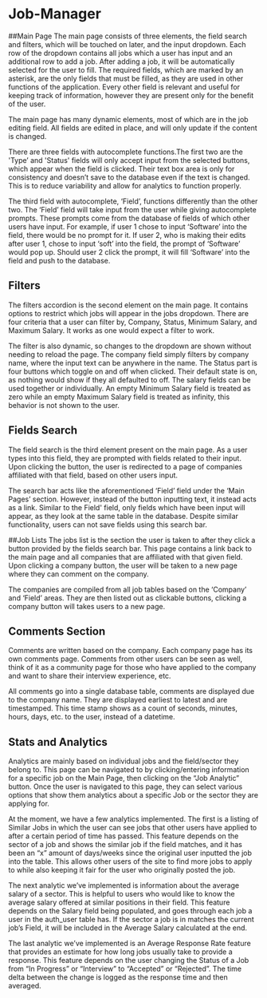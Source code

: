 # Job-Manager
##Main Page
The main page consists of three elements, the field search and filters, which will be touched on later, and the input dropdown. Each row of the dropdown contains all jobs which a user has input and an additional row to add a job. After adding a job, it will be automatically selected for the user to fill. The required fields, which are marked by an asterisk, are the only fields that must be filled, as they are used in other functions of the application. Every other field is relevant and useful for keeping track of information, however they are present only for the benefit of the user. 

The main page has many dynamic elements, most of which are in the job editing field. All fields are edited in place, and will only update if the content is changed. 

There are three fields with autocomplete functions.The first two are the 'Type’ and 'Status' fields will only accept input from the selected buttons, which appear when the field is clicked. Their text box area is only for consistency and doesn’t save to the database even if the text is changed. This is to reduce variability and allow for analytics to function properly.

The third field with autocomplete, ‘Field’, functions differently than the other two. The ‘Field’ field will take input from the user while giving autocomplete prompts. These prompts come from the database of fields of which other users have input. For example, if user 1 chose to input ‘Software’ into the field, there would be no prompt for it. If user 2, who is making their edits after user 1, chose to input ‘soft’ into the field, the prompt of ‘Software’ would pop up. Should user 2 click the prompt, it will fill ‘Software’ into the field and push to the database.

## Filters
The filters accordion is the second element on the main page. It contains options to restrict which jobs will appear in the jobs dropdown. There are four criteria that a user can filter by, Company, Status, Minimum Salary, and Maximum Salary. It works as one would expect a filter to work. 

The filter is also dynamic, so changes to the dropdown are shown without needing to reload the page. The company field simply filters by company name, where the input text can be anywhere in the name. The Status part is four buttons which toggle on and off when clicked. Their default state is on, as nothing would show if they all defaulted to off. The salary fields can be used together or individually. An empty Minimum Salary field is treated as zero while an empty Maximum Salary field is treated as infinity, this behavior is not shown to the user. 

## Fields Search
The field search is the third element present on the main page. As a user types into this field, they are prompted with fields related to their input. Upon clicking the button, the user is redirected to a page of companies affiliated with that field, based on other users input.

The search bar acts like the aforementioned ‘Field’ field under the ‘Main Pages’ section. However, instead of the button inputting text, it instead acts as a link. Similar to the Field' field, only fields which have been input will appear, as they look at the same table in the database. Despite similar functionality, users can not save fields using this search bar. 

##Job Lists
The jobs list is the section the user is taken to after they click a button provided by the fields search bar. This page contains a link back to the main page and all companies that are affiliated with that given field. Upon clicking a company button, the user will be taken to a new page where they can comment on the company.

The companies are compiled from all job tables based on the ‘Company’ and ‘Field’ areas. They are then listed out as clickable buttons, clicking a company button will takes users to a new page.

## Comments Section
Comments are written based on the company. Each company page has its own comments page. Comments from other users can be seen as well, think of it as a community page for those who have applied to the company and want to share their interview experience, etc.

All comments go into a single database table, comments are displayed due to the company name. They are displayed earliest to latest and are timestamped. This time stamp shows as a count of seconds, minutes, hours, days, etc. to the user, instead of a datetime. 

## Stats and Analytics
Analytics are mainly based on individual jobs and the field/sector they belong to. This page can be navigated to by clicking/entering information for a specific job on the Main Page, then clicking on the “Job Analytic” button. Once the user is navigated to this page, they can select various options that show them analytics about a specific Job or the sector they are applying for.

At the moment, we have a few analytics implemented. The first is a listing of Similar Jobs in which the user can see jobs that other users have applied to after a certain period of time has passed. This feature depends on the sector of a job and shows the similar job if the field matches, and it has been an “x” amount of days/weeks since the original user inputted the job into the table. This allows other users of the site to find more jobs to apply to while also keeping it fair for the user who originally posted the job. 

The next analytic we’ve implemented is information about the average salary of a sector. This is helpful to users who would like to know the average salary offered at similar positions in their field. This feature depends on the Salary field being populated, and goes through each job a user in the auth_user table has. If the sector a job is in matches the current job’s Field, it will be included in the Average Salary calculated at the end.

The last analytic we’ve implemented is an Average Response Rate feature that provides an estimate for how long jobs usually take to provide a response. This feature depends on the user changing the Status of a Job from “In Progress” or “Interview” to “Accepted” or “Rejected”. The time delta between the change is logged as the response time and then averaged.



